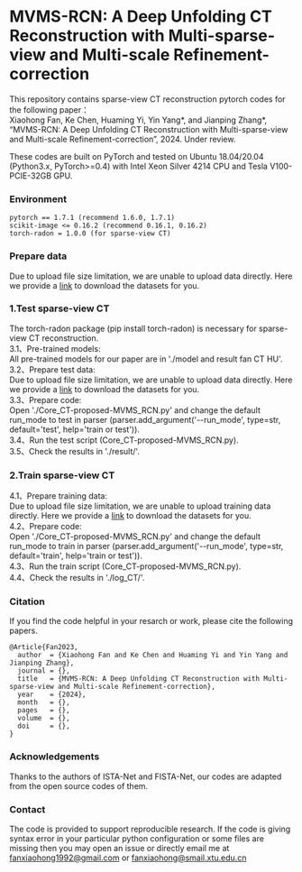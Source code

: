 # MVMS-RCN: A Deep Unfolding CT Reconstruction with Multi-sparse-view and Multi-scale Refinement-correction

This repository contains sparse-view CT reconstruction pytorch codes for the following paper：  
Xiaohong Fan, Ke Chen, Huaming Yi, Yin Yang*, and Jianping Zhang*, “MVMS-RCN: A Deep Unfolding CT Reconstruction with Multi-sparse-view and Multi-scale Refinement-correction”, 2024.  Under review.

These codes are built on PyTorch and tested on Ubuntu 18.04/20.04 (Python3.x, PyTorch>=0.4) with Intel Xeon Silver 4214 CPU and Tesla V100-PCIE-32GB GPU.

### Environment  
```
pytorch == 1.7.1 (recommend 1.6.0, 1.7.1)
scikit-image <= 0.16.2 (recommend 0.16.1, 0.16.2)
torch-radon = 1.0.0 (for sparse-view CT)
```
### Prepare data
Due to upload file size limitation, we are unable to upload data directly. Here we provide a [link](https://pan.baidu.com/s/1baOAEXmHZdsulsCKKgNbsg?pwd=io4f) to download the datasets for you. 

### 1.Test sparse-view CT  
The torch-radon package (pip install torch-radon) is necessary for sparse-view CT reconstruction.    
3.1、Pre-trained models:  
All pre-trained models for our paper are in './model and result fan CT HU'.  
3.2、Prepare test data:  
Due to upload file size limitation, we are unable to upload data directly. Here we provide a [link](https://pan.baidu.com/s/1baOAEXmHZdsulsCKKgNbsg?pwd=io4f) to download the datasets for you.   
3.3、Prepare code:  
Open './Core_CT-proposed-MVMS_RCN.py' and change the default run_mode to test in parser (parser.add_argument('--run_mode', type=str, default='test', help='train or test')).  
3.4、Run the test script (Core_CT-proposed-MVMS_RCN.py).  
3.5、Check the results in './result/'.

### 2.Train sparse-view CT   
4.1、Prepare training data:  
Due to upload file size limitation, we are unable to upload training data directly. Here we provide a [link](https://pan.baidu.com/s/1baOAEXmHZdsulsCKKgNbsg?pwd=io4f) to download the datasets for you.  
4.2、Prepare code:  
Open './Core_CT-proposed-MVMS_RCN.py' and change the default run_mode to train in parser (parser.add_argument('--run_mode', type=str, default='train', help='train or test')).  
4.3、Run the train script (Core_CT-proposed-MVMS_RCN.py).  
4.4、Check the results in './log_CT/'.

### Citation  
If you find the code helpful in your resarch or work, please cite the following papers. 
```
@Article{Fan2023,
  author  = {Xiaohong Fan and Ke Chen and Huaming Yi and Yin Yang and Jianping Zhang},
  journal = {},
  title   = {MVMS-RCN: A Deep Unfolding CT Reconstruction with Multi-sparse-view and Multi-scale Refinement-correction},
  year    = {2024},
  month   = {},
  pages   = {},
  volume  = {},
  doi     = {},
}
```

### Acknowledgements  
Thanks to the authors of ISTA-Net and FISTA-Net, our codes are adapted from the open source codes of them.   

### Contact  
The code is provided to support reproducible research. If the code is giving syntax error in your particular python configuration or some files are missing then you may open an issue or directly email me at fanxiaohong1992@gmail.com or fanxiaohong@smail.xtu.edu.cn
